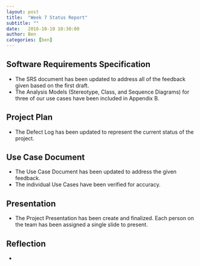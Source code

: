 ```yaml
---
layout: post
title:  "Week 7 Status Report"
subtitle: ""
date:   2016-10-10 10:30:00
author: Ben
categories: [ben]
---
```


## Software Requirements Specification

* The SRS document has been updated to address all of the feedback given based on the first draft.
* The Analysis Models (Stereotype, Class, and Sequence Diagrams) for three of our use cases have been included in Appendix B. 

## Project Plan

* The Defect Log has been updated to represent the current status of the project.

## Use Case Document

* The Use Case Document has been updated to address the given feedback.
* The individual Use Cases have been verified for accuracy.

## Presentation

* The Project Presentation has been create and finalized. Each person on the team has been assigned a single slide to present.

## Reflection

* 
